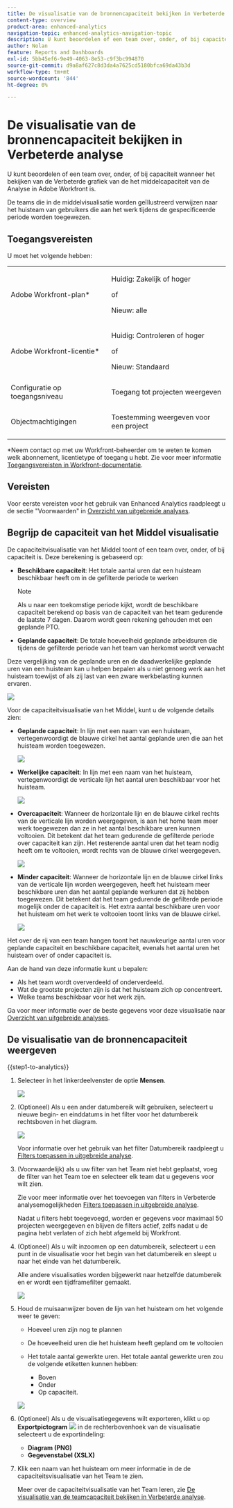 ```yaml
---
title: De visualisatie van de bronnencapaciteit bekijken in Verbeterde analyse
content-type: overview
product-area: enhanced-analytics
navigation-topic: enhanced-analytics-navigation-topic
description: U kunt beoordelen of een team over, onder, of bij capaciteit wanneer het bekijken van de Verbeterde grafiek van de het middelcapaciteit van de Analyse in Adobe Workfront is.
author: Nolan
feature: Reports and Dashboards
exl-id: 5bb45ef6-9e49-4063-8e53-c9f3bc994870
source-git-commit: d9a8af627c8d3da4a7625cd5180bfca69da43b3d
workflow-type: tm+mt
source-wordcount: '844'
ht-degree: 0%

---
```


# De visualisatie van de bronnencapaciteit bekijken in Verbeterde analyse

<!--Audited: 01/2024-->

U kunt beoordelen of een team over, onder, of bij capaciteit wanneer het bekijken van de Verbeterde grafiek van de het middelcapaciteit van de Analyse in Adobe Workfront is.

De teams die in de middelvisualisatie worden geïllustreerd verwijzen naar het huisteam van gebruikers die aan het werk tijdens de gespecificeerde periode worden toegewezen.

## Toegangsvereisten

U moet het volgende hebben:

<table style="table-layout:auto"> 
 <col> 
 <col> 
 <tbody> 
  <tr> 
   <td>Adobe Workfront-plan</a>*</td> 
   <td> <p>Huidig: Zakelijk of hoger</p>
   of
   <p>Nieuw: alle</p>
    </td> 
  </tr> 
  <tr> 
   <td>Adobe Workfront-licentie*</td> 
   <td> <p>Huidig: Controleren of hoger</p>
   of
   <p>Nieuw: Standaard</p> </td> 
  </tr> 
  <tr> 
   <td role="rowheader">Configuratie op toegangsniveau</td> 
   <td> <p>Toegang tot projecten weergeven</p></td> 
  </tr> 
  <tr> 
   <td role="rowheader">Objectmachtigingen</td> 
   <td> <p>Toestemming weergeven voor een project</p>  </td> 
  </tr> 
 </tbody> 
</table>

*Neem contact op met uw Workfront-beheerder om te weten te komen welk abonnement, licentietype of toegang u hebt. Zie voor meer informatie [Toegangsvereisten in Workfront-documentatie](/help/quicksilver/administration-and-setup/add-users/access-levels-and-object-permissions/access-level-requirements-in-documentation.md).

## Vereisten

Voor eerste vereisten voor het gebruik van Enhanced Analytics raadpleegt u de sectie &quot;Voorwaarden&quot; in [Overzicht van uitgebreide analyses](../enhanced-analytics/enhanced-analytics-overview.md).

## Begrijp de capaciteit van het Middel visualisatie

De capaciteitvisualisatie van het Middel toont of een team over, onder, of bij capaciteit is. Deze berekening is gebaseerd op:

* **Beschikbare capaciteit**: Het totale aantal uren dat een huisteam beschikbaar heeft om in de gefilterde periode te werken

  >[!NOTE]
  >
  >Als u naar een toekomstige periode kijkt, wordt de beschikbare capaciteit berekend op basis van de capaciteit van het team gedurende de laatste 7 dagen. Daarom wordt geen rekening gehouden met een geplande PTO.

* **Geplande capaciteit**: De totale hoeveelheid geplande arbeidsuren die tijdens de gefilterde periode van het team van herkomst wordt verwacht

Deze vergelijking van de geplande uren en de daadwerkelijke geplande uren van een huisteam kan u helpen bepalen als u niet genoeg werk aan het huisteam toewijst of als zij last van een zware werkbelasting kunnen ervaren.

![](assets/resource-capacity-350x110.png)

Voor de capaciteitvisualisatie van het Middel, kunt u de volgende details zien:

* **Geplande capaciteit**: In lijn met een naam van een huisteam, vertegenwoordigt de blauwe cirkel het aantal geplande uren die aan het huisteam worden toegewezen.

  ![](assets/resource-capacity-blue-circle.png)

* **Werkelijke capaciteit**: In lijn met een naam van het huisteam, vertegenwoordigt de verticale lijn het aantal uren beschikbaar voor het huisteam.

  ![](assets/resource-capacity-vertical-line.png)

* **Overcapaciteit**: Wanneer de horizontale lijn en de blauwe cirkel rechts van de verticale lijn worden weergegeven, is aan het home team meer werk toegewezen dan ze in het aantal beschikbare uren kunnen voltooien. Dit betekent dat het team gedurende de gefilterde periode over capaciteit kan zijn. Het resterende aantal uren dat het team nodig heeft om te voltooien, wordt rechts van de blauwe cirkel weergegeven.

  ![](assets/resource-capacity-over-capacity.png)

* **Minder capaciteit**: Wanneer de horizontale lijn en de blauwe cirkel links van de verticale lijn worden weergegeven, heeft het huisteam meer beschikbare uren dan het aantal geplande werkuren dat zij hebben toegewezen. Dit betekent dat het team gedurende de gefilterde periode mogelijk onder de capaciteit is. Het extra aantal beschikbare uren voor het huisteam om het werk te voltooien toont links van de blauwe cirkel.

  ![](assets/resource-capacity-under-capacity.png)

Het over de rij van een team hangen toont het nauwkeurige aantal uren voor geplande capaciteit en beschikbare capaciteit, evenals het aantal uren het huisteam over of onder capaciteit is.

Aan de hand van deze informatie kunt u bepalen:

* Als het team wordt oververdeeld of onderverdeeld.
* Wat de grootste projecten zijn is dat het huisteam zich op concentreert.
* Welke teams beschikbaar voor het werk zijn.

Ga voor meer informatie over de beste gegevens voor deze visualisatie naar [Overzicht van uitgebreide analyses](../enhanced-analytics/enhanced-analytics-overview.md).

## De visualisatie van de bronnencapaciteit weergeven

{{step1-to-analytics}}

1. Selecteer in het linkerdeelvenster de optie **Mensen**.

   ![](assets/people-area-cropped-qs-350x276.png)

1. (Optioneel) Als u een ander datumbereik wilt gebruiken, selecteert u nieuwe begin- en einddatums in het filter voor het datumbereik rechtsboven in het diagram.

   ![](assets/filters-select-date-range-350x344.png)

   Voor informatie over het gebruik van het filter Datumbereik raadpleegt u [Filters toepassen in uitgebreide analyse](../enhanced-analytics/use-enhanced-analytics-filters.md).

1. (Voorwaardelijk) als u uw filter van het Team niet hebt geplaatst, voeg de filter van het Team toe en selecteer elk team dat u gegevens voor wilt zien.

   Zie voor meer informatie over het toevoegen van filters in Verbeterde analysemogelijkheden [Filters toepassen in uitgebreide analyse](../enhanced-analytics/use-enhanced-analytics-filters.md).

   Nadat u filters hebt toegevoegd, worden er gegevens voor maximaal 50 projecten weergegeven en blijven de filters actief, zelfs nadat u de pagina hebt verlaten of zich hebt afgemeld bij Workfront.

1. (Optioneel) Als u wilt inzoomen op een datumbereik, selecteert u een punt in de visualisatie voor het begin van het datumbereik en sleept u naar het einde van het datumbereik.

   Alle andere visualisaties worden bijgewerkt naar hetzelfde datumbereik en er wordt een tijdframefilter gemaakt.

   ![](assets/timeframe-filter-350x220.png)

1. Houd de muisaanwijzer boven de lijn van het huisteam om het volgende weer te geven:

   * Hoeveel uren zijn nog te plannen
   * De hoeveelheid uren die het huisteam heeft gepland om te voltooien
   * Het totale aantal gewerkte uren. Het totale aantal gewerkte uren zou de volgende etiketten kunnen hebben:

      * Boven
      * Onder
      * Op capaciteit.

   ![](assets/resource-capacity-capacity-pop-up-350x213.png)

1. (Optioneel) Als u de visualisatiegegevens wilt exporteren, klikt u op **Exportpictogram** ![](assets/export.png) in de rechterbovenhoek van de visualisatie selecteert u de exportindeling:

   * **Diagram (PNG)**
   * **Gegevenstabel (XSLX)**

1. Klik een naam van het huisteam om meer informatie in de de capaciteitsvisualisatie van het Team te zien.

   Meer over de capaciteitvisualisatie van het Team leren, zie [De visualisatie van de teamcapaciteit bekijken in Verbeterde analyse](../enhanced-analytics/team-capacity-overview.md).


